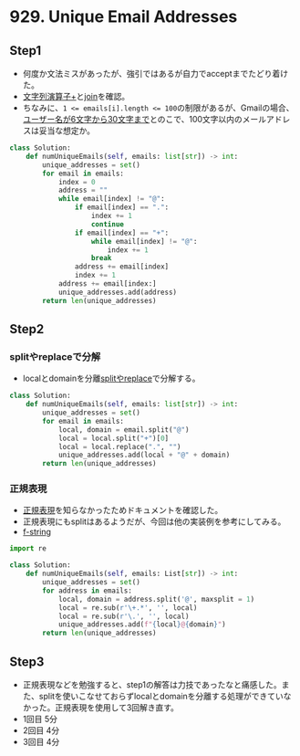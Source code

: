 # 929. Unique Email Addresses

## Step1

- 何度か文法ミスがあったが、強引ではあるが自力でacceptまでたどり着けた。
- [文字列演算子+](https://docs.python.org/ja/3/library/stdtypes.html#common-sequence-operations)と[join](https://docs.python.org/ja/3/library/stdtypes.html#str.join)を確認。
- ちなみに、`1 <= emails[i].length <= 100`の制限があるが、Gmailの場合、[ユーザー名が6文字から30文字まで](https://support.google.com/mail/community-guide/257098940/gmail%E3%81%AE%E3%82%A2%E3%83%89%E3%83%AC%E3%82%B9%E3%81%AE%E4%BB%95%E7%B5%84%E3%81%BF-%E3%83%94%E3%83%AA%E3%82%AA%E3%83%89%E3%81%AE%E6%9C%89%E7%84%A1%E3%82%84%E3%82%A8%E3%82%A4%E3%83%AA%E3%82%A2%E3%82%B9%E3%81%A7%E3%81%A9%E3%81%86%E3%81%AA%E3%82%8B%E3%81%8B?hl=ja#:~:text=Gmail%E3%81%AE%E5%A0%B4%E5%90%88%E3%81%AF%E3%83%A6%E3%83%BC%E3%82%B6%E3%83%BC,%E7%9A%84%E3%81%AB%E6%B1%BA%E3%81%BE%E3%81%A3%E3%81%A6%E3%81%84%E3%81%BE%E3%81%99%E3%80%82)とのこで、100文字以内のメールアドレスは妥当な想定か。

```python
class Solution:
    def numUniqueEmails(self, emails: list[str]) -> int:
        unique_addresses = set()
        for email in emails:
            index = 0
            address = ""
            while email[index] != "@":
                if email[index] == ".":
                    index += 1
                    continue
                if email[index] == "+":
                    while email[index] != "@":
                        index += 1
                    break
                address += email[index]             
                index += 1
            address += email[index:]
            unique_addresses.add(address)
        return len(unique_addresses)
```

## Step2

### splitやreplaceで分解

- localとdomainを分離[splitやreplace](https://docs.python.org/ja/3/library/stdtypes.html#str.split)で分解する。

```python
class Solution:
    def numUniqueEmails(self, emails: list[str]) -> int:
        unique_addresses = set()
        for email in emails:
            local, domain = email.split("@")
            local = local.split("+")[0]
            local = local.replace(".", "")
            unique_addresses.add(local + "@" + domain)
        return len(unique_addresses)
```

### 正規表現

- [正規表現](https://docs.python.org/ja/3/library/re.html#re.sub)を知らなかったためドキュメントを確認した。
- 正規表現にもsplitはあるようだが、今回は他の実装例を参考にしてみる。
- [f-string](https://docs.python.org/ja/3/reference/lexical_analysis.html#formatted-string-literals)

```python
import re

class Solution:
    def numUniqueEmails(self, emails: List[str]) -> int:
        unique_addresses = set()
        for address in emails:
            local, domain = address.split('@', maxsplit = 1)
            local = re.sub(r'\+.*', '', local)
            local = re.sub(r'\.', '', local)
            unique_addresses.add(f"{local}@{domain}")
        return len(unique_addresses)
```

## Step3

- 正規表現などを勉強すると、step1の解答は力技であったなと痛感した。また、splitを使いこなせておらずlocalとdomainを分離する処理ができていなかった。正規表現を使用して3回解き直す。
- 1回目 5分
- 2回目 4分
- 3回目 4分
